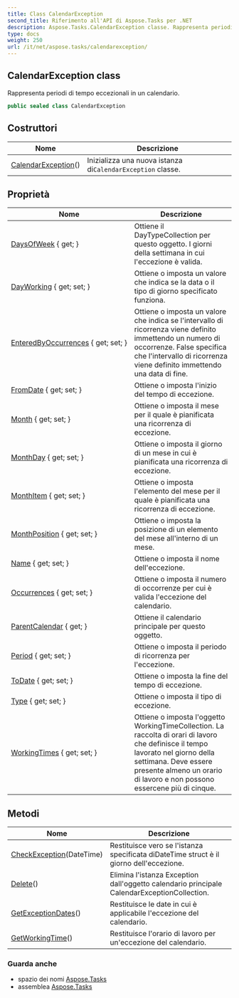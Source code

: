 ```yaml
---
title: Class CalendarException
second_title: Riferimento all'API di Aspose.Tasks per .NET
description: Aspose.Tasks.CalendarException classe. Rappresenta periodi di tempo eccezionali in un calendario.
type: docs
weight: 250
url: /it/net/aspose.tasks/calendarexception/
---
```

## CalendarException class

Rappresenta periodi di tempo eccezionali in un calendario.

```csharp
public sealed class CalendarException
```

## Costruttori

| Nome | Descrizione |
| --- | --- |
| [CalendarException](calendarexception/)() | Inizializza una nuova istanza di`CalendarException` classe. |

## Proprietà

| Nome | Descrizione |
| --- | --- |
| [DaysOfWeek](../../aspose.tasks/calendarexception/daysofweek/) { get; } | Ottiene il DayTypeCollection per questo oggetto. I giorni della settimana in cui l'eccezione è valida. |
| [DayWorking](../../aspose.tasks/calendarexception/dayworking/) { get; set; } | Ottiene o imposta un valore che indica se la data o il tipo di giorno specificato funziona. |
| [EnteredByOccurrences](../../aspose.tasks/calendarexception/enteredbyoccurrences/) { get; set; } | Ottiene o imposta un valore che indica se l'intervallo di ricorrenza viene definito immettendo un numero di occorrenze. False specifica che l'intervallo di ricorrenza viene definito immettendo una data di fine. |
| [FromDate](../../aspose.tasks/calendarexception/fromdate/) { get; set; } | Ottiene o imposta l'inizio del tempo di eccezione. |
| [Month](../../aspose.tasks/calendarexception/month/) { get; set; } | Ottiene o imposta il mese per il quale è pianificata una ricorrenza di eccezione. |
| [MonthDay](../../aspose.tasks/calendarexception/monthday/) { get; set; } | Ottiene o imposta il giorno di un mese in cui è pianificata una ricorrenza di eccezione. |
| [MonthItem](../../aspose.tasks/calendarexception/monthitem/) { get; set; } | Ottiene o imposta l'elemento del mese per il quale è pianificata una ricorrenza di eccezione. |
| [MonthPosition](../../aspose.tasks/calendarexception/monthposition/) { get; set; } | Ottiene o imposta la posizione di un elemento del mese all'interno di un mese. |
| [Name](../../aspose.tasks/calendarexception/name/) { get; set; } | Ottiene o imposta il nome dell'eccezione. |
| [Occurrences](../../aspose.tasks/calendarexception/occurrences/) { get; set; } | Ottiene o imposta il numero di occorrenze per cui è valida l'eccezione del calendario. |
| [ParentCalendar](../../aspose.tasks/calendarexception/parentcalendar/) { get; } | Ottiene il calendario principale per questo oggetto. |
| [Period](../../aspose.tasks/calendarexception/period/) { get; set; } | Ottiene o imposta il periodo di ricorrenza per l'eccezione. |
| [ToDate](../../aspose.tasks/calendarexception/todate/) { get; set; } | Ottiene o imposta la fine del tempo di eccezione. |
| [Type](../../aspose.tasks/calendarexception/type/) { get; set; } | Ottiene o imposta il tipo di eccezione. |
| [WorkingTimes](../../aspose.tasks/calendarexception/workingtimes/) { get; set; } | Ottiene o imposta l'oggetto WorkingTimeCollection. La raccolta di orari di lavoro che definisce il tempo lavorato nel giorno della settimana.  Deve essere presente almeno un orario di lavoro e non possono essercene più di cinque. |

## Metodi

| Nome | Descrizione |
| --- | --- |
| [CheckException](../../aspose.tasks/calendarexception/checkexception/)(DateTime) | Restituisce vero se l'istanza specificata diDateTime struct è il giorno dell'eccezione. |
| [Delete](../../aspose.tasks/calendarexception/delete/)() | Elimina l'istanza Exception dall'oggetto calendario principale CalendarExceptionCollection. |
| [GetExceptionDates](../../aspose.tasks/calendarexception/getexceptiondates/)() | Restituisce le date in cui è applicabile l'eccezione del calendario. |
| [GetWorkingTime](../../aspose.tasks/calendarexception/getworkingtime/)() | Restituisce l'orario di lavoro per un'eccezione del calendario. |

### Guarda anche

* spazio dei nomi [Aspose.Tasks](../../aspose.tasks/)
* assemblea [Aspose.Tasks](../../)


